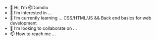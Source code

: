 - 👋 Hi, I’m @Domdio
- 👀 I’m interested in ...
- 🌱 I’m currently learning ... CSS/HTML/JS && Back end basics for web development
- 💞️ I’m looking to collaborate on ...
- 📫 How to reach me ...

<!---
Domdio/Domdio is a ✨ special ✨ repository because its `README.md` (this file) appears on your GitHub profile.
You can click the Preview link to take a look at your changes.
--->
